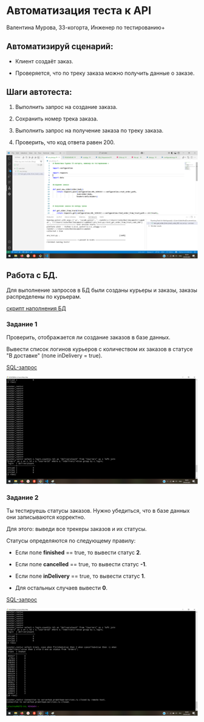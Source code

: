 # Автоматизация теста к API

Валентина Мурова, 33-когорта, Инженер по тестированию+

## Автоматизируй сценарий:

- Клиент создаёт заказ.

- Проверяется, что по треку заказа можно получить данные о заказе.


## Шаги автотеста:

1. Выполнить запрос на создание заказа.

1. Сохранить номер трека заказа.

1. Выполнить запрос на получение заказа по треку заказа.

1. Проверить, что код ответа равен 200.

![скриншот ответа -200](samokat-200.png)

## Работа с БД.

Для выполнение запросов в БД были созданы курьеры и заказы, заказы распределены по курьерам.

[скрипт наполнения БД](sozd.py)

### Задание 1

Проверить, отображается ли создание заказов в базе данных.

Вывести список логинов курьеров с количеством их заказов в статусе "В доставке" (поле inDelivery = true).

[SQL-запрос](fds.sql)

![скриншот создание заказов](sam-2.png)

### Задание 2

Ты тестируешь статусы заказов. Нужно убедиться, что в базе данных они записываются корректно.

Для этого: выведи все трекеры заказов и их статусы.

Статусы определяются по следующему правилу:

- Если поле **finished** == true, то вывести статус **2**.

- Если поле **canсelled** == true, то вывести статус **-1**.

- Если поле **inDelivery** == true, то вывести статус **1**.

- Для остальных случаев вывести **0**.


[SQL-запрос](2fds.sql)

![скриншот статуса заказов](sam-5.png)
